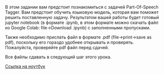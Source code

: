 В этом задании вам предстоит познакомиться с задачей Part-Of-Speech Tagger. Вам предстоит обучить языковую модель, которая вам поможет решить поставленную задачу. Результатом вашей работы будет готовый jupyter notebook (в формате .ipynb, в этом формате можно скачать файл из Google Colab: file->Download .ipynb) с заполненными пропусками.

Также необходимо прислать файл в формате .pdf (file->print->save as pdf), поскольку его гораздо удобнее открывать и проверять. Пожалуйста, проверяйте pdf файл перед сдачей.

Все файлы сдавать в следующий шаг этого урока.

[Ссылка на ноутбук](https://drive.google.com/file/d/1BeNfR2EltHKZDiBietwrX_JepFAPhEtP/view?usp=sharing)
